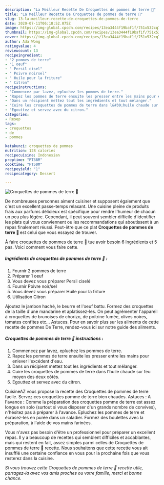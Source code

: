 ```yaml
---
description: "La Meilleur Recette De Croquettes de pommes de terre 🍴"
title: "La Meilleur Recette De Croquettes de pommes de terre 🍴"
slug: 13-la-meilleur-recette-de-croquettes-de-pommes-de-terre
date: 2020-07-11T06:18:52.075Z
image: https://img-global.cpcdn.com/recipes/13ea3444f19baf1f/751x532cq70/croquettes-de-pommes-de-terre-🍴-photo-principale-de-la-recette.jpg
thumbnail: https://img-global.cpcdn.com/recipes/13ea3444f19baf1f/751x532cq70/croquettes-de-pommes-de-terre-🍴-photo-principale-de-la-recette.jpg
cover: https://img-global.cpcdn.com/recipes/13ea3444f19baf1f/751x532cq70/croquettes-de-pommes-de-terre-🍴-photo-principale-de-la-recette.jpg
author: Ada Wong
ratingvalue: 4
reviewcount: 13
recipeingredient:
- "2 pommes de terre"
- "1 oeuf"
- " Persil cisel"
- " Poivre noirsel"
- " Huile pour la friture"
- " Citron"
recipeinstructions:
- "Commencez par lavez, epluchez les pommes de terre."
- "Rapez les pommes de terre ensuite les presser entre les mains pour enlever l&#39;excédent d&#39;eau."
- "Dans un récipient mettez tout les ingrédients et tout mélanger."
- "Cuire les croquettes de pommes de terre dans l&#39;huile chaude sur feu moyen des deux côtés."
- "Egouttez et servez avec du citron."
categories:
- Resep
tags:
- croquettes
- de
- pommes

katakunci: croquettes de pommes 
nutrition: 128 calories
recipecuisine: Indonesian
preptime: "PT38M"
cooktime: "PT50M"
recipeyield: "1"
recipecategory: Dessert

---
```



![Croquettes de pommes de terre 🍴](https://img-global.cpcdn.com/recipes/13ea3444f19baf1f/751x532cq70/croquettes-de-pommes-de-terre-🍴-photo-principale-de-la-recette.jpg)

De nombreuses personnes aiment cuisiner et supposent également que c'est un excellent passe-temps relaxant. Une cuisine pleine de produits frais aux parfums délicieux est spécifique pour rendre l'humeur de chacun un peu plus légère. Cependant, il peut souvent sembler difficile d'identifier les plats qui vous conviennent ou les recommandations qui aboutissent à un repas finalement réussi. Peut-être que ce plat <strong> Croquettes de pommes de terre 🍴 </strong> est celui que vous essayez de trouver.

<!--inarticleads1-->

À faire croquettes de pommes de terre 🍴 tue avoir besoin 6 Ingrédients et 5 pas. Voici comment vous faire cette.

##### Ingrédients de croquettes de pommes de terre 🍴 :

1. Fournir 2 pommes de terre
1. Préparer 1 oeuf
1. Vous devez vous préparer  Persil ciselé
1. Fournir  Poivre noir/sel
1. Vous devez vous préparer  Huile pour la friture
1. Utilisation  Citron


Ajoutez le jambon haché, le beurre et l&#39;oeuf battu. Formez des croquettes de la taille d&#39;une mandarine et aplatissez-les. On peut agrémenter l&#39;appareil à croquettes de brunoises de chorizo, de poitrine fumée, olives noires, tomates confites etc… Astuces. Pour en savoir plus sur les aliments de cette recette de pommes De Terre, rendez-vous ici sur notre guide des aliments. 

<!--inarticleads2-->

##### Croquettes de pommes de terre 🍴 instructions :

1. Commencez par lavez, epluchez les pommes de terre.
1. Rapez les pommes de terre ensuite les presser entre les mains pour enlever l&#39;excédent d&#39;eau.
1. Dans un récipient mettez tout les ingrédients et tout mélanger.
1. Cuire les croquettes de pommes de terre dans l&#39;huile chaude sur feu moyen des deux côtés.
1. Egouttez et servez avec du citron.


CuisineAZ vous propose la recette des Croquettes de pommes de terre facile. Servez ces croquettes pomme de terre bien chaudes. Astuces : A l&#39;avance : Comme la préparation des croquettes pomme de terre est assez longue en solo (surtout si vous disposer d&#39;un grands nombre de convives), n&#39;hésitez pas à préparer à l&#39;avance. Epluchez les pommes de terre et écrasez-les en purée dans un saladier. Formez des boulettes avec la préparation, à l&#39;aide de vos mains farinées. 

<!--inarticleads1-->

<p>
Vous n'avez pas besoin d'être un professionnel pour préparer un excellent repas. Il y a beaucoup de recettes qui semblent difficiles et accablantes, mais qui restent en fait, assez simples parmi celles de Croquettes de pommes de terre 🍴 recette. Nous souhaitons que cette recette vous ait insufflé une certaine confiance en vous pour la prochaine fois que vous resterez dans la cuisine.
</p>

<p>
<i>Si vous trouvez cette Croquettes de pommes de terre 🍴 recette utile, partagez-la avec vos amis proches ou votre famille, merci et bonne chance.</i>
</p>
